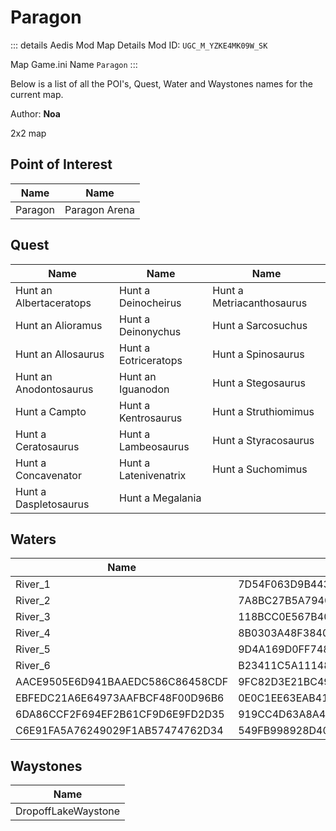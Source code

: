 # Paragon

::: details Aedis Mod Map Details
Mod ID: `UGC_M_YZKE4MK09W_SK`

Map Game.ini Name `Paragon`
:::

Below is a list of all the POI's, Quest, Water and Waystones names for the current map.

Author: **Noa**

2x2 map

## Point of Interest

| Name | Name |
| --- | --- |
| Paragon | Paragon Arena |

## Quest

| Name | Name | Name |
| --- | --- | --- |
| Hunt an Albertaceratops | Hunt a Deinocheirus | Hunt a Metriacanthosaurus |
| Hunt an Alioramus | Hunt a Deinonychus | Hunt a Sarcosuchus |
| Hunt an Allosaurus | Hunt a Eotriceratops | Hunt a Spinosaurus |
| Hunt an Anodontosaurus | Hunt an Iguanodon | Hunt a Stegosaurus |
| Hunt a Campto | Hunt a Kentrosaurus | Hunt a Struthiomimus |
| Hunt a Ceratosaurus | Hunt a Lambeosaurus | Hunt a Styracosaurus |
| Hunt a Concavenator | Hunt a Latenivenatrix | Hunt a Suchomimus |
| Hunt a Daspletosaurus | Hunt a Megalania | |

## Waters

| Name | Name |
| --- | --- |
| River_1 | 7D54F063D9B443BB8B904B728A16FDED |
| River_2 | 7A8BC27B5A79408089B11344914E7343 |
| River_3 | 118BCC0E567B40C0AE26B1B10143CE2B |
| River_4 | 8B0303A48F3840B68D07481A627117A0 |
| River_5 | 9D4A169D0FF748A8A53FFD34A4BEDF3A | 
| River_6 | B23411C5A11148F1A1D2BCECE959ACB4 |
| AACE9505E6D941BAAEDC586C86458CDF | 9FC82D3E21BC49368366E91D1204A91F |
| EBFEDC21A6E64973AAFBCF48F00D96B6 | 0E0C1EE63EAB419EB2FB9987931F64AB |
| 6DA86CCF2F694EF2B61CF9D6E9FD2D35 | 919CC4D63A8A48F5B3A28599E0E4940C |
| C6E91FA5A76249029F1AB57474762D34 | 549FB998928D405992CD195A9094D012 |

## Waystones

| Name |
| --- |
| DropoffLakeWaystone |

